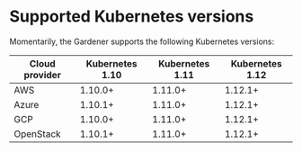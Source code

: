 # Supported Kubernetes versions

Momentarily, the Gardener supports the following Kubernetes versions:

| Cloud provider | Kubernetes 1.10 | Kubernetes 1.11 | Kubernetes 1.12 |
| -------------- | --------------- | --------------- | --------------- |
| AWS            | 1.10.0+         | 1.11.0+         | 1.12.1+         |
| Azure          | 1.10.1+         | 1.11.0+         | 1.12.1+         |
| GCP            | 1.10.0+         | 1.11.0+         | 1.12.1+         |
| OpenStack      | 1.10.1+         | 1.11.0+         | 1.12.1+         |
